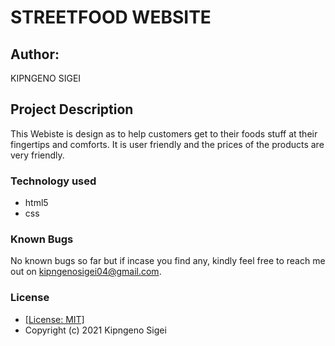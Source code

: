 # STREETFOOD WEBSITE

## Author:

KIPNGENO SIGEI

## Project Description

This Webiste is design as to help customers get to their foods stuff at their fingertips and comforts.
It is user friendly and the prices of the products are very friendly. 

### Technology used
* html5
* css

### Known Bugs
No known bugs so far but if incase you find any, kindly feel free to reach me out on kipngenosigei04@gmail.com.

### License

* [[License: MIT]](LICENSE.md)
* Copyright (c) 2021 Kipngeno Sigei
